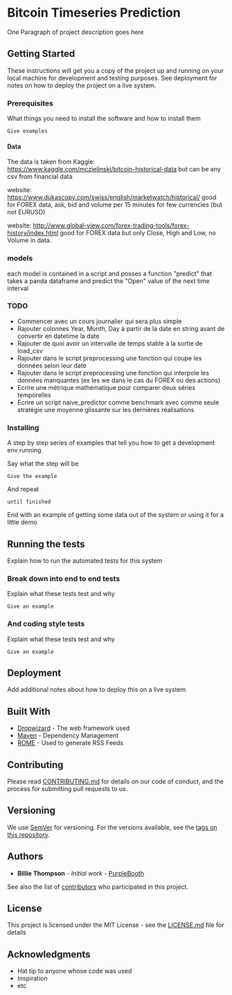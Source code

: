 # Bitcoin Timeseries Prediction

One Paragraph of project description goes here

## Getting Started

These instructions will get you a copy of the project up and running on your local machine for development and testing purposes. See deployment for notes on how to deploy the project on a live system.

### Prerequisites

What things you need to install the software and how to install them

```
Give examples
```

#### Data
The data is taken from Kaggle:  
https://www.kaggle.com/mczielinski/bitcoin-historical-data
but can be any csv from financial data

website: https://www.dukascopy.com/swiss/english/marketwatch/historical/
good for FOREX data, ask, bid and volume per 15 minutes for few currencies (but not EURUSD)


website: http://www.global-view.com/forex-trading-tools/forex-history/index.html
good for FOREX data but only Close, High and Low, no Volume in data.

### models

each model is contained in a script and posses a function "predict" that takes a panda dataframe and predict the "Open" value of the next time interval


### TODO

- Commencer avec un cours journalier qui sera plus simple
- Rajouter colonnes Year, Month, Day à partir de la date en string avant de convertir en datetime la date
- Rajouter de quoi avoir un intervalle de temps stable à la sortie de load_csv
- Rajouter dans le script preprocessing une fonction qui coupe les données selon leur date
- Rajouter dans le script preprocessing une fonction qui interpole les données manquantes (ex les we
dans le cas du FOREX ou des actions)
- Ecrire une métrique mathématique pour comparer deux séries temporelles 
- Ecrire un script naive_predictor comme benchmark avec comme seule stratégie une moyenne glissante sur les 
dernières réalisations

### Installing

A step by step series of examples that tell you how to get a development env running

Say what the step will be

```
Give the example
```

And repeat

```
until finished
```

End with an example of getting some data out of the system or using it for a little demo

## Running the tests

Explain how to run the automated tests for this system

### Break down into end to end tests

Explain what these tests test and why

```
Give an example
```

### And coding style tests

Explain what these tests test and why

```
Give an example
```

## Deployment

Add additional notes about how to deploy this on a live system

## Built With

* [Dropwizard](http://www.dropwizard.io/1.0.2/docs/) - The web framework used
* [Maven](https://maven.apache.org/) - Dependency Management
* [ROME](https://rometools.github.io/rome/) - Used to generate RSS Feeds

## Contributing

Please read [CONTRIBUTING.md](https://gist.github.com/PurpleBooth/b24679402957c63ec426) for details on our code of conduct, and the process for submitting pull requests to us.

## Versioning

We use [SemVer](http://semver.org/) for versioning. For the versions available, see the [tags on this repository](https://github.com/your/project/tags). 

## Authors

* **Billie Thompson** - *Initial work* - [PurpleBooth](https://github.com/PurpleBooth)

See also the list of [contributors](https://github.com/your/project/contributors) who participated in this project.

## License

This project is licensed under the MIT License - see the [LICENSE.md](LICENSE.md) file for details

## Acknowledgments

* Hat tip to anyone whose code was used
* Inspiration
* etc

